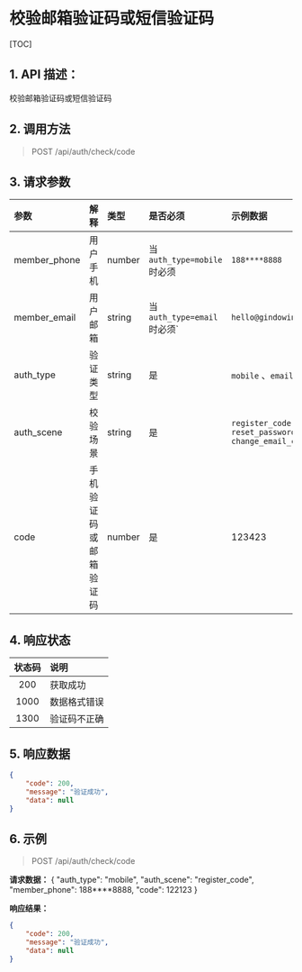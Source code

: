 # 校验邮箱验证码或短信验证码

[TOC]

## 1. API 描述：

校验邮箱验证码或短信验证码

## 2. 调用方法

> POST /api/auth/check/code


## 3. 请求参数
参数|解释|类型|是否必须|示例数据
:----|:---|:---|:---|:---
member_phone | 用户手机 | number | 当 `auth_type=mobile` 时必须 | `188****8888`
member_email | 用户邮箱 | string | 当 `auth_type=email` 时必须` | `hello@gindowin.com`
auth_type | 验证类型 | string | 是 | `mobile` 、`email`
auth_scene | 校验场景 | string | 是 | `register_code` <br> `reset_password_code` <br> `change_email_code`
code | 手机验证码或邮箱验证码 | number | 是 | 123423

## 4. 响应状态

状态码 | 说明
:---:|:---
200 | 获取成功
1000 | 数据格式错误
1300|验证码不正确

## 5. 响应数据

```json
{
    "code": 200,
    "message": "验证成功",
    "data": null
}
```

## 6. 示例

> POST /api/auth/check/code

**请求数据：**
{
	"auth_type": "mobile",
	"auth_scene": "register_code",
	"member_phone": 188****8888,
	"code": 122123
}

**响应结果：**

```json
{
    "code": 200,
    "message": "验证成功",
    "data": null
}
```